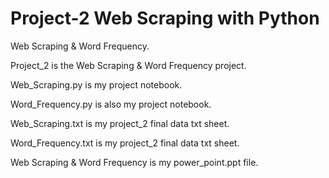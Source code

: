 # Project-2 Web Scraping with Python

Web Scraping & Word Frequency.

Project_2 is the Web Scraping & Word Frequency  project.

Web_Scraping.py is my project notebook. 

Word_Frequency.py is also my project notebook.

Web_Scraping.txt is my project_2 final data txt sheet.

Word_Frequency.txt is my project_2 final data txt sheet.

Web Scraping & Word Frequency is my power_point.ppt file.
